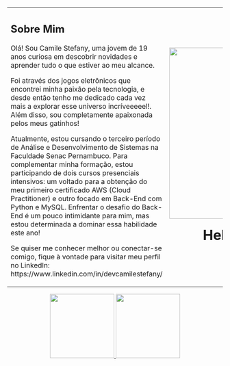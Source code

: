 
<table>
  <tr>
    <td>
      <h2>Sobre Mim</h2>
      <p>Olá! Sou Camile Stefany, uma jovem de 19 anos curiosa em descobrir novidades e aprender tudo o que estiver ao meu alcance.</p>
      <p>Foi através dos jogos eletrônicos que encontrei minha paixão pela tecnologia, e desde então tenho me dedicado cada vez mais a explorar esse universo incríveeeeel!. Além disso, sou completamente apaixonada pelos meus gatinhos!</p>
      <p>Atualmente, estou cursando o terceiro período de Análise e Desenvolvimento de Sistemas na Faculdade Senac Pernambuco. Para complementar minha formação, estou participando de dois cursos presenciais intensivos: um voltado para a obtenção do meu primeiro certificado AWS (Cloud Practitioner) e outro focado em Back-End com Python e MySQL. Enfrentar o desafio do Back-End é um pouco intimidante para mim, mas estou determinada a dominar essa habilidade este ano!</p>
      <p>Se quiser me conhecer melhor ou conectar-se comigo, fique à vontade para visitar meu perfil no LinkedIn: https://www.linkedin.com/in/devcamilestefany/</p>
    </td>
    <td>
      <p><img src="https://media1.giphy.com/media/v1.Y2lkPTc5MGI3NjExemlsYWljMXhhOXRpNHlhNzBwdWhmZ3FndDl1MzJ0eWc5eGNmanlnNCZlcD12MV9pbnRlcm5hbF9naWZfYnlfaWQmY3Q9Zw/13HBDT4QSTpveU/giphy.gif" width="400px" style="float: right;"></p>
      <h1 align="center">Hello World!<img src="https://media2.giphy.com/media/v1.Y2lkPTc5MGI3NjExYm8zMnJ0YXlpcmhnbXQ2Y3lyOXNtcnRpMndhOHY0dDg0NWNjZWVoZyZlcD12MV9pbnRlcm5hbF9naWZfYnlfaWQmY3Q9cw/xUPGcfEAZhlZXCZrbi/giphy.gif" width="50px"></h1>
    </td>
  </tr>
</table>


  <div align="center">
        <a href="https://github.com/camsste">
          <img loading="lazy" height="150em" src="https://github-readme-stats.vercel.app/api?username=camsste&show_icons=true&theme=dracula&include_all_commits=true&count_private=true"/>
          <img loading="lazy" height="150em" src="https://github-readme-stats.vercel.app/api/top-langs/?username=camsste&layout=compact&langs_count=7&theme=dracula"/>
        </a>
      </div>

